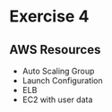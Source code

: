 # Exercise 4

## AWS Resources
- Auto Scaling Group
- Launch Configuration
- ELB
- EC2 with user data
